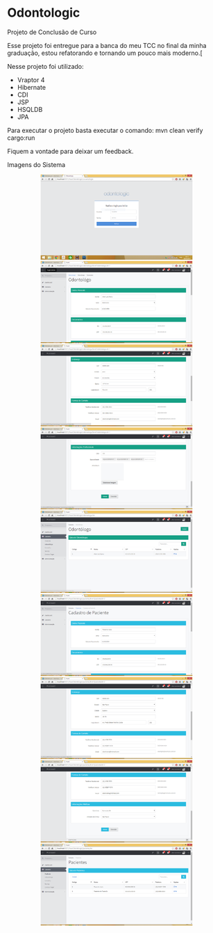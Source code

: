 ﻿# Odontologic
Projeto de Conclusão de Curso

Esse projeto foi entregue para a banca do meu TCC no final da minha graduação, estou refatorando e tornando um pouco mais moderno.[

Nesse projeto foi utilizado:
* Vraptor 4
* Hibernate
* CDI
* JSP
* HSQLDB
* JPA

Para executar o projeto basta executar o comando:
mvn clean verify cargo:run

Fiquem a vontade para deixar um feedback.

Imagens do Sistema
<p align="center">
  <img src="https://github.com/alanlviana/odontologic/blob/master/prints/login_01.PNG?raw=true" width="350"/>
  <img src="https://github.com/alanlviana/odontologic/blob/master/prints/odontologo_form_01.PNG?raw=true" width="350"/>
  <img src="https://github.com/alanlviana/odontologic/blob/master/prints/odontologo_form_02.PNG?raw=true" width="350"/>
  <img src="https://github.com/alanlviana/odontologic/blob/master/prints/odontologo_form_03.PNG?raw=true" width="350"/>
  <img src="https://github.com/alanlviana/odontologic/blob/master/prints/odontologo_list_01.PNG?raw=true" width="350"/>

  <img src="https://github.com/alanlviana/odontologic/blob/master/prints/paciente_form_01.PNG?raw=true" width="350"/>
  <img src="https://github.com/alanlviana/odontologic/blob/master/prints/paciente_form_02.PNG?raw=true" width="350"/>
  <img src="https://github.com/alanlviana/odontologic/blob/master/prints/paciente_form_03.PNG?raw=true" width="350"/>
  <img src="https://github.com/alanlviana/odontologic/blob/master/prints/paciente_list_01.PNG?raw=true" width="350"/>

</p>
